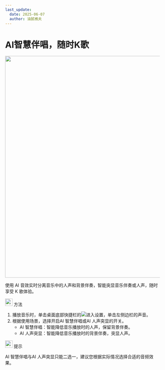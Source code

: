 ```yaml
---
last_update:
  date: 2025-06-07
  author: 油腻樵夫
---
```


# AI智慧伴唱，随时K歌

<img src="https://tips-p01-drcn.dbankcdn.cn/MODEL/DOC/C00B030/resource/card/202512281uswxk/zh-cn/image/figure/fig_AI_SoundVocal.png" width="720" height=""/> 

使用 AI 音效实时分离音乐中的人声和背景伴奏，智能突显音乐伴奏或人声，随时享受 K 歌体验。

<img src="https://tips-p01-drcn.dbankcdn.cn/MODEL/DOC/C00B030/resource/card/202512281uswxk/zh-cn/image/common/buttons/fig_method.png" width="24" height="24"/> 方法

1.  播放音乐时，单击桌面底部快捷栏的![](https://tips-p01-drcn.dbankcdn.cn/MODEL/DOC/C00B030/resource/card/202512281uswxk/zh-cn/image/common/icon/appicon_settings.png)进入设置，单击左侧边栏的声音。
2.  根据使用场景，选择开启AI 智慧伴唱或AI 人声突显的开关。
    +   AI 智慧伴唱：智能降低音乐播放时的人声，保留背景伴奏。
    +   AI 人声突显：智能降低音乐播放时的背景伴奏，突显人声。


<img src="https://tips-p01-drcn.dbankcdn.cn/MODEL/DOC/C00B030/resource/card/202512281uswxk/zh-cn/image/common/buttons/fig_tips.png" width="24" height="24"/> 提示

AI 智慧伴唱与AI 人声突显只能二选一，建议您根据实际情况选择合适的音频效果。


